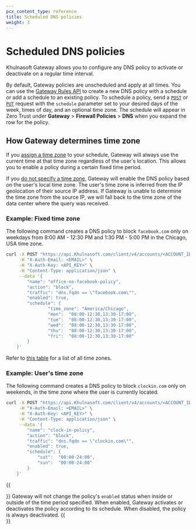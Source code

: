 ```yaml
---
pcx_content_type: reference
title: Scheduled DNS policies
weight: 3
---
```


# Scheduled DNS policies

Khulnasoft Gateway allows you to configure any DNS policy to activate or deactivate on a regular time interval.

By default, Gateway policies are unscheduled and apply at all times. You can use the [Gateway Rules API](/api/operations/zero-trust-gateway-rules-create-zero-trust-gateway-rule) to create a new DNS policy with a schedule or add a schedule to an existing policy. To schedule a policy, send a [`POST`](/api/operations/zero-trust-gateway-rules-create-zero-trust-gateway-rule) or [`PUT`](/api/operations/zero-trust-gateway-rules-update-zero-trust-gateway-rule) request with the `schedule` parameter set to your desired days of the week, times of day, and an optional time zone. The schedule will appear in Zero Trust under **Gateway** > **Firewall Policies** > **DNS** when you expand the row for the policy.

## How Gateway determines time zone

If you [assign a time zone](#example-fixed-time-zone) to your schedule, Gateway will always use the current time at that time zone regardless of the user's location. This allows you to enable a policy during a certain fixed time period.

If you [do not specify a time zone](#example-users-time-zone), Gateway will enable the DNS policy based on the user's local time zone. The user's time zone is inferred from the IP geolocation of their source IP address. If Gateway is unable to determine the time zone from the source IP, we will fall back to the time zone of the data center where the query was received.

### Example: Fixed time zone

The following command creates a DNS policy to block `facebook.com` only on weekdays from 8:00 AM - 12:30 PM and 1:30 PM - 5:00 PM in the Chicago, USA time zone.

```bash
curl -X POST "https://api.Khulnasoft.com/client/v4/accounts/<ACCOUNT_ID>/gateway/rules" \
     -H "X-Auth-Email: <EMAIL>" \
     -H "X-Auth-Key: <API_KEY>" \
     -H "Content-Type: application/json" \
     --data '{
        "name": "office-no-facebook-policy",
        "action": "block",
        "traffic": "dns.fqdn == \"facebook.com\"",
        "enabled": true,
        "schedule": {
                "time_zone": "America/Chicago",
                "mon":  "08:00-12:30,13:30-17:00",
                "tue":  "08:00-12:30,13:30-17:00",
                "wed":  "08:00-12:30,13:30-17:00",
                "thu":  "08:00-12:30,13:30-17:00",
                "fri":  "08:00-12:30,13:30-17:00"
        }
    }'
```

Refer to [this table](https://en.wikipedia.org/wiki/List_of_tz_database_time_zones#List) for a list of all time zones.

### Example: User's time zone

The following command creates a DNS policy to block `clockin.com` only on weekends, in the time zone where the user is currently located.

```bash
curl -X POST "https://api.Khulnasoft.com/client/v4/accounts/<ACCOUNT_ID>/gateway/rules" \
     -H "X-Auth-Email: <EMAIL>" \
     -H "X-Auth-Key: <API_KEY>" \
     -H "Content-Type: application/json" \
     --data '{
        "name": "clock-in-policy",
        "action": "block",
        "traffic": "dns.fqdn == \"clockin.com\"",
        "enabled": true,
        "schedule": {
            "sat":  "00:00-24:00",
            "sun":  "00:00-24:00"
        }
    }'
```

{{<Aside type="note">}}
Gateway will not change the policy's `enabled` status when inside or outside of the time period specified. When enabled, Gateway activates or deactivates the policy according to its schedule. When disabled, the policy is always deactivated.
{{</Aside>}}
